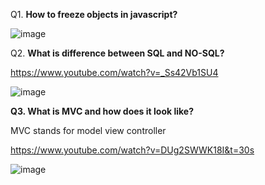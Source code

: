 Q1. **How to freeze objects in javascript?**

![image](https://github.com/user-attachments/assets/ed69e038-2f4d-4519-aee8-9ec825b534a1)

Q2. **What is difference between SQL and NO-SQL?**

https://www.youtube.com/watch?v=_Ss42Vb1SU4

![image](https://github.com/user-attachments/assets/a5eaba68-5201-431a-9c89-502f56586f88)

**Q3. What is MVC and how does it look like?**

MVC stands for model view controller

https://www.youtube.com/watch?v=DUg2SWWK18I&t=30s

![image](https://github.com/user-attachments/assets/e24560bf-595e-42b6-a0a9-bbd8ab5b7d94)

